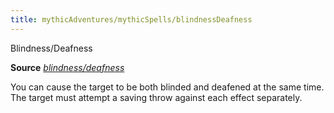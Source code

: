 ```yaml
---
title: mythicAdventures/mythicSpells/blindnessDeafness
---
```

Blindness/Deafness

**Source** [_blindness/deafness_](spells/blindnessDeafness.md#_blindness-deafness)

You can cause the target to be both blinded and deafened at the same time. The target must attempt a saving throw against each effect separately.

